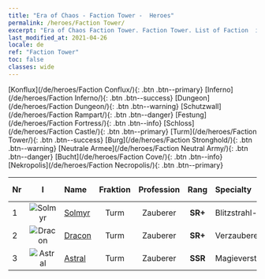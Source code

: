 ```yaml
---
title: "Era of Chaos - Faction Tower -  Heroes"
permalink: /heroes/Faction Tower/
excerpt: "Era of Chaos Faction Tower. Faction Tower. List of Faction  in Era of Chaos"
last_modified_at: 2021-04-26
locale: de
ref: "Faction Tower"
toc: false
classes: wide
---
```

 [Konflux](/de/heroes/Faction Conflux/){: .btn .btn--primary} [Inferno](/de/heroes/Faction Inferno/){: .btn .btn--success} [Dungeon](/de/heroes/Faction Dungeon/){: .btn .btn--warning} [Schutzwall](/de/heroes/Faction Rampart/){: .btn .btn--danger} [Festung](/de/heroes/Faction Fortress/){: .btn .btn--info} [Schloss](/de/heroes/Faction Castle/){: .btn .btn--primary} [Turm](/de/heroes/Faction Tower/){: .btn .btn--success} [Burg](/de/heroes/Faction Stronghold/){: .btn .btn--warning} [Neutrale Armee](/de/heroes/Faction Neutral Army/){: .btn .btn--danger} [Bucht](/de/heroes/Faction Cove/){: .btn .btn--info} [Nekropolis](/de/heroes/Faction Necropolis/){: .btn .btn--primary} 

  | Nr |  I |    Name    |  Fraktion  |  Profession   |  Rang  |    Specialty     | User Rate  | 
  |:---|:--:|:-----------|:-------:|:-------------:|:------:|:-----------------|:----:|
  | 1 | ![Solmyr](/images/h/h_Solmyr.jpg) | [Solmyr](/de/heroes/Solmyr/) | Turm | Zauberer | **SR+** |  Blitzstrahl-Salve | SR |
  | 2 | ![Dracon](/images/h/h_Dracon.jpg) | [Dracon](/de/heroes/Dracon/) | Turm | Zauberer | **SR+** |  Verzauberer | R |
  | 3 | ![Astral](/images/h/h_Astral.jpg) | [Astral](/de/heroes/Astral/) | Turm | Zauberer | **SSR** |  Magieverstärkung | SSR |
